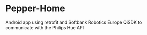 # Pepper-Home
Android app using retrofit and Softbank Robotics Europe QiSDK to communicate with the Philips Hue API
